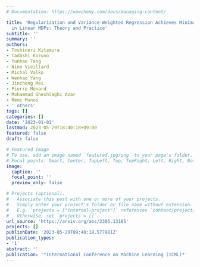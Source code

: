 ```yaml
---
# Documentation: https://wowchemy.com/docs/managing-content/

title: 'Regularization and Variance-Weighted Regression Achieves Minimax Optimality
  in Linear MDPs: Theory and Practice'
subtitle: ''
summary: ''
authors:
- Toshinori Kitamura
- Tadashi Kozuno
- Yunhao Tang
- Nino Vieillard
- Michal Valko
- Wenhao Yang
- Jincheng Mei
- Pierre Ménard
- Mohammad Gheshlaghi Azar
- Rémi Munos
- ' others'
tags: []
categories: []
date: '2023-01-01'
lastmod: 2023-05-29T18:40:18+09:00
featured: false
draft: false

# Featured image
# To use, add an image named `featured.jpg/png` to your page's folder.
# Focal points: Smart, Center, TopLeft, Top, TopRight, Left, Right, BottomLeft, Bottom, BottomRight.
image:
  caption: ''
  focal_point: ''
  preview_only: false

# Projects (optional).
#   Associate this post with one or more of your projects.
#   Simply enter your project's folder or file name without extension.
#   E.g. `projects = ["internal-project"]` references `content/project/deep-learning/index.md`.
#   Otherwise, set `projects = []`.
url_source: 'https://arxiv.org/abs/2305.13185'
projects: []
publishDate: '2023-05-29T09:40:18.577881Z'
publication_types:
- '1'
abstract: ''
publication: '*International Conference on Machine Learning (ICML)*'
---
```

